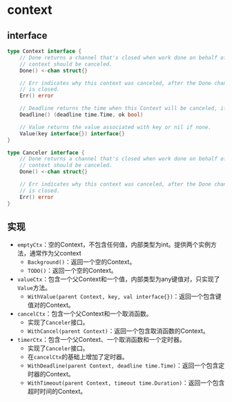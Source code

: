 # context

## interface

```go
type Context interface {
    // Done returns a channel that's closed when work done on behalf of this
    // context should be canceled.
    Done() <-chan struct{}

    // Err indicates why this context was canceled, after the Done channel
    // is closed.
    Err() error

    // Deadline returns the time when this Context will be canceled, if any.
    Deadline() (deadline time.Time, ok bool)

    // Value returns the value associated with key or nil if none.
    Value(key interface{}) interface{}
}
```

```go
type Canceler interface {
    // Done returns a channel that's closed when work done on behalf of this
    // context should be canceled.
    Done() <-chan struct{}

    // Err indicates why this context was canceled, after the Done channel
    // is closed.
    Err() error
}
```

## 实现

- `emptyCtx`：空的Context，不包含任何值，内部类型为int。提供两个实例方法，通常作为父context
  - `Background()`：返回一个空的Context。
  - `TODO()`：返回一个空的Context。
- `valueCtx`：包含一个父Context和一个值，内部类型为any键值对，只实现了`Value`方法。
  - `WithValue(parent Context, key, val interface{})`：返回一个包含键值对的Context。
- `cancelCtx`：包含一个父Context和一个取消函数。
  - 实现了`Canceler`接口。
  - `WithCancel(parent Context)`：返回一个包含取消函数的Context。
- `timerCtx`：包含一个父Context、一个取消函数和一个定时器。
  - 实现了`Canceler`接口。
  - 在`cancelCtx`的基础上增加了定时器。
  - `WithDeadline(parent Context, deadline time.Time)`：返回一个包含定时器的Context。
  - `WithTimeout(parent Context, timeout time.Duration)`：返回一个包含超时时间的Context。
